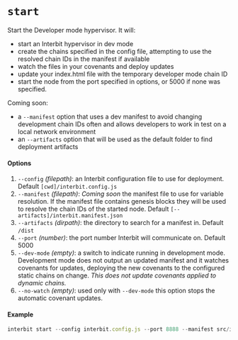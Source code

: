 
# `start`

Start the Developer mode hypervisor. It will:

- start an Interbit hypervisor in dev mode
- create the chains specified in the config file, attempting to use the resolved chain IDs in the manifest if available
- watch the files in your covenants and deploy updates
- update your index.html file with the temporary developer mode chain ID
- start the node from the port specified in options, or 5000 if none was specified.

Coming soon:
- a `--manifest` option that uses a dev manifest to avoid changing development chain IDs often and allows developers to work in test on a local network environment
- an `--artifacts` option that will be used as the default folder to find deployment artifacts

#### Options

1. `--config` *(filepath)*: an Interbit configuration file to use for deployment. Default `[cwd]/interbit.config.js`
1. `--manifest` *(filepath)*: *Coming soon* the manifest file to use for variable resolution. If the manifest file contains genesis blocks they will be used to resolve the chain IDs of the started node. Default `[--artifacts]/interbit.manifest.json`
1. `--artifacts` *(dirpath)*: the directory to search for a manifest in. Default `/dist`
1. `--port` *(number)*: the port number Interbit will communicate on. Default 5000
1. `--dev-mode` *(empty)*: a switch to indicate running in development mode. Development mode does not output an updated manifest and it watches covenants for updates, deploying the new covenants to the configured static chains on change. *This does not update covenants applied to dynamic chains.*
1. `--no-watch` *(empty)*: used only with `--dev-mode` this option stops the automatic covenant updates.

#### Example

```js
interbit start --config interbit.config.js --port 8888 --manifest src/interbit.manifest.json  --dev-mode --no-watch
```
